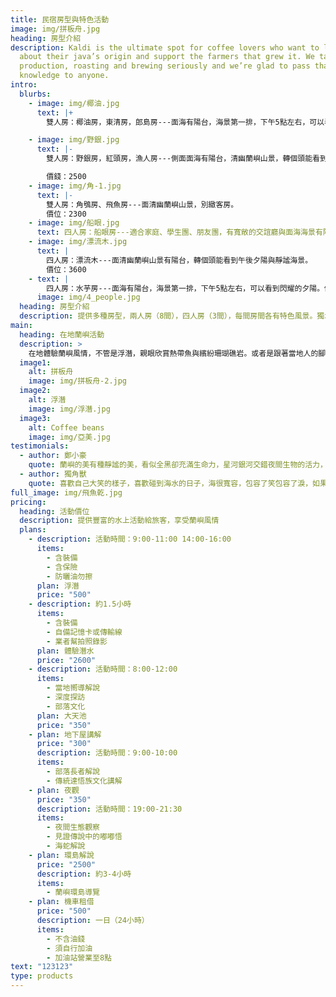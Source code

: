 ```yaml
---
title: 民宿房型與特色活動
image: img/拼板舟.jpg
heading: 房型介紹
description: Kaldi is the ultimate spot for coffee lovers who want to learn
  about their java’s origin and support the farmers that grew it. We take coffee
  production, roasting and brewing seriously and we’re glad to pass that
  knowledge to anyone.
intro:
  blurbs:
    - image: img/椰油.jpg
      text: |+
        雙人房：椰油房，東清房，郎島房---面海有陽台，海景第一排，下午5點左右，可以看到閃耀的夕陽。價位：2800

    - image: img/野銀.jpg
      text: |-
        雙人房：野銀房，紅頭房，漁人房---側面面海有陽台，清幽蘭嶼山景，轉個頭能看到午後夕陽與靜謐海景。

        價錢：2500
    - image: img/角-1.jpg
      text: |-
        雙人房：角鴞房、飛魚房---面清幽蘭嶼山景，別緻客房。
        價位：2300
    - image: img/船眼.jpg
      text: 四人房：船眼房---適合家庭、學生團、朋友團，有寬敞的交誼廳與面海海景有陽台，全民宿最好景觀房。價位：4000
    - image: img/漂流木.jpg
      text: |
        四人房：漂流木---面清幽蘭嶼山景有陽台，轉個頭能看到午後夕陽與靜謐海景。
        價位：3600
    - text: |
        四人房：水芋房---面海有陽台，海景第一排，下午5點左右，可以看到閃耀的夕陽。價位：3200
      image: img/4_people.jpg
  heading: 房型介紹
  description: 提供多種房型，兩人房（8間），四人房（3間），每間房間各有特色風景。獨木舟座落於，開元港附近，最熱鬧的椰油村落，在獨木舟，房型是以當地部落命名，來看看每間房型的特色吧。
main:
  heading: 在地蘭嶼活動
  description: >
    在地體驗蘭嶼風情，不管是浮潛，親眼欣賞熱帶魚與繽紛珊瑚礁岩。或者是跟著當地人的腳步探索夜間的蘭嶼，原始與傳統的地下屋。在島嶼上手腳並用攀爬高山與走訪河道等等，一同來深度了解蘭嶼吧！！！
  image1:
    alt: 拼板舟
    image: img/拼板舟-2.jpg
  image2:
    alt: 浮潛
    image: img/浮潛.jpg
  image3:
    alt: Coffee beans
    image: img/亞美.jpg
testimonials:
  - author: 鄭小豪
    quote: 蘭嶼的美有種靜謐的美，看似全黑卻充滿生命力，星河銀河交錯夜間生物的活力，聽著當地部落青年訴說著阿公，阿祖的日本軍的歷史故事！
  - author: 獨角獸
    quote: 喜歡自己大笑的樣子，喜歡碰到海水的日子，海很寬容，包容了笑包容了淚，如果想哭的時候，就進到海裡！海會幫你分擔憂愁。
full_image: img/飛魚乾.jpg
pricing:
  heading: 活動價位
  description: 提供豐富的水上活動給旅客，享受蘭嶼風情
  plans:
    - description: 活動時間：9:00-11:00 14:00-16:00
      items:
        - 含裝備
        - 含保險
        - 防曬油勿擦
      plan: 浮潛
      price: "500"
    - description: 約1.5小時
      items:
        - 含裝備
        - 自備記憶卡或傳輸線
        - 業者幫拍照錄影
      plan: 體驗潛水
      price: "2600"
    - description: 活動時間：8:00-12:00
      items:
        - 當地嚮導解說
        - 深度探訪
        - 部落文化
      plan: 大天池
      price: "350"
    - plan: 地下屋講解
      price: "300"
      description: 活動時間：9:00-10:00
      items:
        - 部落長者解說
        - 傳統達悟族文化講解
    - plan: 夜觀
      price: "350"
      description: 活動時間：19:00-21:30
      items:
        - 夜間生態觀察
        - 見證傳說中的嘟嘟悟
        - 海蛇解說
    - plan: 環島解說
      price: "2500"
      description: 約3-4小時
      items:
        - 蘭嶼環島導覽
    - plan: 機車租借
      price: "500"
      description: 一日（24小時）
      items:
        - 不含油錢
        - 須自行加油
        - 加油站營業至8點
text: "123123"
type: products
---
```


